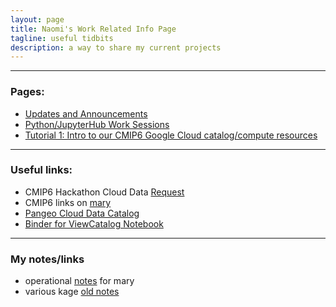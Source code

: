 ```yaml
---
layout: page
title: Naomi's Work Related Info Page
tagline: useful tidbits
description: a way to share my current projects
---
```


--------------
### Pages:
- [Updates and Announcements](pages/updates.html)
- [Python/JupyterHub Work Sessions](pages/sessions.html)
- [Tutorial 1: Intro to our CMIP6 Google Cloud catalog/compute resources ](pages/tutorial1.html)



--------------
### Useful links:
- CMIP6 Hackathon Cloud Data [Request](https://docs.google.com/forms/d/e/1FAIpQLScFjA5IddqBs2Rc0xGbzn32NPq12TKr-b-8KGtXWyNDK5sJCg/viewform)
- CMIP6 links on [mary](http://mary.ldeo.columbia.edu:8080/CMIP6)
- [Pangeo Cloud Data Catalog](https://pangeo-data.github.io/pangeo-datastore)
- [Binder for ViewCatalog Notebook](https://binder.pangeo.io/v2/gh/naomi-henderson/CMIP6-qgrid/master)


--------------
### My notes/links
- operational [notes](pages/mary.html) for mary
- various kage [old notes](http://kage.ldeo.columbia.edu/notes/) 
